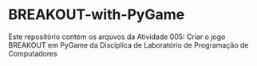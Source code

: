 # BREAKOUT-with-PyGame
Este repositório contém os arquvos da Atividade 005: Criar o jogo BREAKOUT em PyGame da Disciplica de Laboratório de Programação de Computadores
